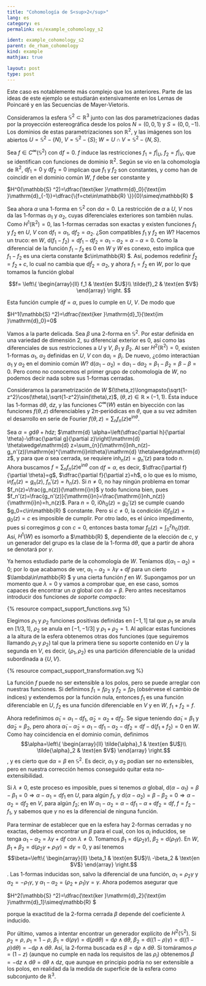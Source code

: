 ```yaml
---
title: "Cohomología de S<sup>2</sup>"
lang: es
category: es
permalink: es/example_cohomology_s2

ident: example_cohomology_s2
parent: de_rham_cohomology
kind: example
mathjax: true

layout: post
type: post
---
```


Este caso es notablemente más complejo que los anteriores. Parte de las ideas de este ejemplo se estudiarán extensivamente en los Lemas de Poincaré y en las Secuencias de Mayer-Vietoris. <!-- add cites -->

Consideramos la esfera $\mathbb{S}  ^2\subset\mathbb{R} ^3$ junto con las dos parametrizaciones dadas por la proyección estereográfica desde los polos $N=(0,0,1)$ y $S=(0,0,-1)$. Los dominios de estas parametrizaciones son $\mathbb{R} ^2$, y las imágenes son los abiertos $U=\mathbb{S}  ^2-\{N\}$, $V=\mathbb{S}  ^2-\{S\}$; $W=U\cap V=\mathbb{S}  ^2-\{N,S\}$.

Sea $f\in C^\infty(\mathbb{S}  ^2)$ con $\mathrm{d} f=0$. $f$ induce las restricciones $f_1=f\vert _U$, $f_2=f\vert _V$, que se identifican con funciones de dominio $\mathbb{R} ^2$. Según se vio en la cohomología de $\mathbb{R} ^2$, $\mathrm{d} f_1=0$ y $\mathrm{d} f_2=0$ implican que $f_1$ y $f_2$ son constantes, y como han de coincidir en el dominio común $W$, $f$ debe ser constante y

<div class="bluebox">
$H^0(\mathbb{S}  ^2)=\dfrac{\text{ker }\mathrm{d}_0}{\text{im }\mathrm{d}_{-1}}=\dfrac{\{f=cte\in\mathbb{R} \}}{0}\simeq\mathbb{R} $
</div>

Sea ahora $\alpha$ una 1-forma en $\mathbb{S}  ^2$ con $\mathrm{d} \alpha=0$. La restricción de $\alpha$ a $U$, $V$ nos da las 1-formas $\alpha_1$ y $\alpha_2$, cuyas diferenciales exteriores son también nulas. Como $H^1(\mathbb{R} ^2)=0$, las 1-formas cerradas son exactas y existen funciones $f_1$ y $f_2$ en $U$, $V$ con $\mathrm{d} f_1=\alpha_1$, $\mathrm{d} f_2=\alpha_2$. ¿Son compatibles $f_1$ y $f_2$ en $W$? Hacemos un truco: en $W$, $\mathrm{d}(f_1-f_2)=\mathrm{d} f_1-\mathrm{d} f_2=\alpha_1-\alpha_2=\alpha-\alpha=0$. Como la diferencial de la función $f_1-f_2$ es 0 en $W$ y $W$ es conexo, esto implica que $f_1-f_2$ es una cierta constante $c\in\mathbb{R} $. Así, podemos redefinir $\tilde{f}_2=f_2+c$, lo cual no cambia que $\mathrm{d} \tilde{f}_2=\alpha_2$, y ahora $f_1=\tilde{f}_2$ en $W$, por lo que tomamos la función global

$$f=
\left\{
\begin{array}{ll}
f_1 & \text{en $U$}\\
\tilde{f}_2 & \text{en $V$}
\end{array}
\right.
$$

Esta función cumple $\mathrm{d} f=\alpha$, pues lo cumple en $U$, $V$. De modo que

<div class="bluebox">
$H^1(\mathbb{S}  ^2)=\dfrac{\text{ker }\mathrm{d}_1}{\text{im }\mathrm{d}_0}=0$
</div>

Vamos a la parte delicada. Sea $\beta$ una 2-forma en $\mathbb{S}  ^2$. Por estar definida en una variedad de dimensión 2, su diferencial exterior es 0, así como las diferenciales de sus restricciones a $U$ y $V$, $\beta_1$ y $\beta_2$. Al ser $H^2(\mathbb{R} ^2)=0$, existen 1-formas $\alpha_1$, $\alpha_2$ definidas en $U$, $V$ con $\mathrm{d} \alpha_i=\beta_i$. De nuevo, ¿cómo interactúan $\alpha_1$ y $\alpha_2$ en el dominio común $W$? $\mathrm{d}(\alpha_1-\alpha_2)=\mathrm{d}\alpha_1-\mathrm{d}\alpha_2=\beta_1-\beta_2=\beta-\beta=0$. Pero como no conocemos el primer grupo de cohomología de $W$, no podemos decir nada sobre sus 1-formas cerradas.

Consideramos la parametrización de $W$ $(\theta,z)\longmapsto(\sqrt{1-z^2}\cos(\theta),\sqrt{1-z^2}\sin(\theta),z)$, $(\theta,z)\in\mathbb{R} \times(-1,1)$. Ésta induce las 1-formas $\mathrm{d} \theta$, $\mathrm{d} z$, y las funciones $C^\infty(W)$ están en biyección con las funciones $f(\theta,z)$ diferenciables y $2\pi$-periódicas en $\theta$, que a su vez admiten el desarrollo en serie de Fourier $f(\theta,z)=\sum_{n}f_{n}(z)\mathrm{e}^{\mathrm{i}n\theta}$.

Sea $\alpha=g\mathrm{d} \theta+h\mathrm{d} z$; $\mathrm{d} \alpha=\left(\dfrac{\partial h}{\partial \theta}-\dfrac{\partial g}{\partial z}\right)\mathrm{d} \theta\wedge\mathrm{d} z=\sum_{n}(\mathrm{i}nh_n(z)-g_n'(z))\mathrm{e}^{\mathrm{i}n\theta}\mathrm{d} \theta\wedge\mathrm{d} z$, y para que $\alpha$ sea cerrada, se requiere $\mathrm{i}nh_n(z)=g_n'(z)$ para todo $n$. Ahora buscamos $f=\sum_{n}f_{n}(z)\mathrm{e}^{\mathrm{i}n\theta}$ con $\mathrm{d} f=\alpha$, es decir, $\dfrac{\partial f}{\partial \theta}=g$, $\dfrac{\partial f}{\partial z}=h$, o lo que es lo mismo, $\mathrm{i}nf_n(z)=g_n(z)$, $f_n'(z)=h_n(z)$. Si $n\neq 0$, no hay ningún problema en tomar $f_n(z)=\frac{g_n(z)}{\mathrm{i}n}$ y todo funciona bien, pues $f_n'(z)=\frac{g_n'(z)}{\mathrm{i}n}=\frac{\mathrm{i}nh_n(z)}{\mathrm{i}n}=h_n(z)$. Para $n=0$, $\mathrm{i}0h_0(z)=g_0'(z)$ se cumple cuando $g_0=c\in\mathbb{R} $ constante. Pero si $c\neq 0$, la condición $\mathrm{i}0f_0(z)=g_0(z)=c$ es imposible de cumplir. Por otro lado, es el único impedimento, pues si corregimos $g$ con $c=0$, entonces basta tomar $f_0(z)=\int_0^{z} h_0(t)\mathrm{d} t$. Así, $H^1(W)$ es isomorfo a $\mathbb{R} $, dependiente de la elección de $c$, y un generador del grupo es la clase de la 1-forma $\mathrm{d} \theta$, que a partir de ahora se denotará por $\gamma$.

Ya hemos estudiado parte de la cohomología de $W$. Teníamos $\mathrm{d}(\alpha_1-\alpha_2)=0$; por lo que acabamos de ver, $\alpha_1-\alpha_2=\lambda\gamma+\mathrm{d} f$ para un cierto $\lambda\in\mathbb{R} $ y una cierta función $f$ en $W$. Supongamos por un momento que $\lambda=0$ y vamos a comprobar que, en ese caso, somos capaces de encontrar un $\alpha$ global con $\mathrm{d} \alpha=\beta$. Pero antes necesitamos introducir dos funciones <i>de soporte compacto</i>:

{% resource compact_support_functions.svg %}

Elegimos $\rho_1$ y $\rho_2$ funciones positivas definidas en $[-1,1]$ tal que $\rho_1$ se anula en $[1/3,1]$, $\rho_2$ se anula en $[-1,-1/3]$ y $\rho_1+\rho_2=1$. Al aplicar estas funciones a la altura de la esfera obtenemos otras dos funciones (que seguiremos llamando $\rho_1$ y $\rho_2$) tal que la primera tiene su soporte contenido en $U$ y la segunda en $V$, es decir, $\{\rho_1,\rho_2\}$ es una partición diferenciable de la unidad subordinada a $\{U,V\}$.

{% resource compact_support_transformation.svg %}

La función $f$ puede no ser extensible a los polos, pero se puede arreglar con nuestras funciones. Si definimos $f_1=f\rho_2$ y $f_2=f\rho_1$ (obsérvese el cambio de índices) y extendemos por la función nula, entonces $f_1$ es una función diferenciable en $U$, $f_2$ es una función diferenciable en $V$ y en $W$, $f_1+f_2=f$.

Ahora redefinimos $\tilde{\alpha}_1=\alpha_1-\mathrm{d} f_1$, $\tilde{\alpha}_2=\alpha_2+\mathrm{d} f_2$. Se sigue teniendo $\mathrm{d} \tilde{\alpha}_1=\beta_1$ y $\mathrm{d} \tilde{\alpha}_2=\beta_2$, pero ahora $\tilde{\alpha}_1-\tilde{\alpha}_2=\alpha_1-\mathrm{d} f_1-\alpha_2-\mathrm{d} f_2=\mathrm{d} f-\mathrm{d}(f_1+f_2)=0$ en $W$. Como hay coincidencia en el dominio común, definimos $$\alpha=\left\{
\begin{array}{ll}
\tilde{\alpha}_1 & \text{en $U$}\\
\tilde{\alpha}_2 & \text{en $V$}
\end{array}
\right.$$, y es cierto que $\mathrm{d} \alpha=\beta$ en $\mathbb{S}  ^2$. Es decir, $\alpha_1$ y $\alpha_2$ podían ser no extensibles, pero en nuestra corrección hemos conseguido quitar esta no-extensibilidad.

Si $\lambda\neq 0$, este proceso es imposible, pues si tenemos $\alpha$ global, $\mathrm{d}(\alpha-\alpha_1)=\beta-\beta_1=0 \Longrightarrow \alpha-\alpha_1=\mathrm{d} f_1$ en $U$, para algún $f_1$, y $\mathrm{d}(\alpha-\alpha_2)=\beta-\beta_2=0 \Longrightarrow \alpha-\alpha_2=\mathrm{d} f_2$ en $V$, para algún $f_2$; en $W$ $\alpha_1-\alpha_2=\alpha-\mathrm{d} f_1 -\alpha+\mathrm{d} f_2=\mathrm{d} f$, $f=f_2-f_1$, y sabemos que $\gamma$ no es la diferencial de ninguna función.

Para terminar de establecer que en la esfera hay 2-formas cerradas y no exactas, debemos encontrar un $\beta$ para el cual, con los $\alpha_i$ inducidos, se tenga $\alpha_1-\alpha_2=\lambda\gamma+\mathrm{d} f$ con $\lambda\neq 0$. Tomamos $\beta_1=\mathrm{d}(\rho_2\gamma)$, $\beta_2=\mathrm{d}(\rho_1\gamma)$. En $W$, $\beta_1+\beta_2=\mathrm{d}(\rho_2\gamma+\rho_1\gamma)=\mathrm{d} \gamma=0$, y así tenemos $$\beta=\left\{
\begin{array}{ll}
\beta_1 & \text{en $U$}\\
-\beta_2 & \text{en $V$}
\end{array}
\right.$$. Las 1-formas inducidas son, salvo la diferencial de una función, $\alpha_1=\rho_2\gamma$ y $\alpha_2=-\rho_1\gamma$, y $\alpha_1-\alpha_2=(\rho_2+\rho_1)\gamma=\gamma$. Ahora podemos asegurar que

<div class="bluebox">
    $H^2(\mathbb{S}  ^2)=\dfrac{\text{ker }\mathrm{d}_2}{\text{im }\mathrm{d}_1}\simeq\mathbb{R} $
</div>

porque la exactitud de la 2-forma cerrada $\beta$ depende del coeficiente $\lambda$ inducido.

Por último, vamos a intentar encontrar un generador explícito de $H^2(\mathbb{S}  ^2)$. Si $\rho_2=\rho$, $\rho_1=1-\rho$, $\beta_1=\mathrm{d}(\rho\gamma)=\mathrm{d}(\rho\mathrm{d}\theta)=\mathrm{d} \rho\wedge\mathrm{d}\theta$, $\beta_2=\mathrm{d}((1-\rho)\gamma)=\mathrm{d}((1-\rho)\mathrm{d}\theta)=-\mathrm{d} \rho\wedge\mathrm{d}\theta$. Así, la 2-forma buscada es $\beta=\mathrm{d} \rho\wedge\mathrm{d}\theta$. Si tomáramos $\rho=(1-z)$ (aunque no cumple en nada los requisitos de las $\rho_i$) obtenemos $\beta=-\mathrm{d} z\wedge\mathrm{d}\theta=\mathrm{d}\theta\wedge\mathrm{d} z$, que aunque en principio podría no ser extensible a los polos, en realidad da la medida de superficie de la esfera como subconjunto de $\mathbb{R} ^3$.